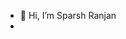 - 👋 Hi, I’m Sparsh Ranjan
- 
      

<!---
Captain-Sparsh/Captain-Sparsh is a ✨ special ✨ repository because its `README.md` (this file) appears on your GitHub profile.
You can click the Preview link to take a look at your changes.
--->
